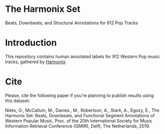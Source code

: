 # The Harmonix Set

Beats, Downbeats, and Structural Annotations for 912 Pop Tracks

# Introduction

This repository contains human annotated labels for 912 Western Pop music tracks, gathered by [Harmonix](https://www.harmonixmusic.com/games).

# Cite

Please, cite the following paper if you're planning to publish results using this dataset:

Nieto, O., McCallum, M., Davies., M., Robertson, A., Stark, A., Egozy, E., The Harmonix Set: Beats, Downbeats, and Functional Segment Annotations of Western Popular Music, Proc. of the 20th International Society for Music Information Retrieval Conference (ISMIR), Delft, The Netherlands, 2019.
